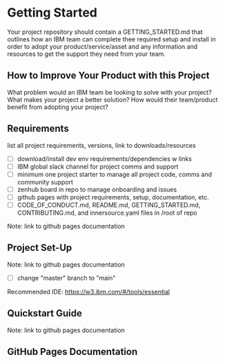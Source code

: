 # Getting Started
Your project repository should contain a GETTING_STARTED.md that outlines how an IBM team can complete thee required setup and install in order to adopt your product/service/asset and any information and resources to get the support they need from your team.

## How to Improve Your Product with this Project
What problem would an IBM team be looking to solve with your project? What makes your project a better solution? How would their team/product benefit from adopting your project?

## Requirements
list all project requirements, versions, link to downloads/resources

- [ ] download/install dev env requirements/dependencies w links
- [ ] IBM global slack channel for project comms and support
- [ ] minimum one project starter to manage all project code, comms and community support
- [ ] zenhub board in repo to manage onboarding and issues
- [ ] github pages with project requirements, setup, documentation, etc.
- [ ] CODE_OF_CONDUCT.md, README.md, GETTING_STARTED.md, CONTRIBUTING.md, and innersource.yaml files in /root of repo

Note: link to github pages documentation

## Project Set-Up

Note: link to github pages documentation
- [ ] change "master" branch to "main"

Recommended IDE: https://w3.ibm.com/#/tools/essential

## Quickstart Guide

Note: link to github pages documentation

## GitHub Pages Documentation
